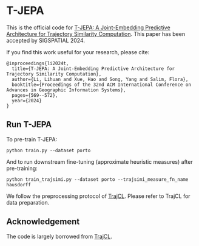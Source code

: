 # T-JEPA

This is the official code for [T-JEPA: A Joint-Embedding Predictive Architecture for Trajectory Similarity Computation](https://arxiv.org/abs/2406.12913). This paper has been accepted by SIGSPATIAL 2024.

If you find this work useful for your research, please cite:
```
@inproceedings{li2024t,
  title={T-JEPA: A Joint-Embedding Predictive Architecture for Trajectory Similarity Computation},
  author={Li, Lihuan and Xue, Hao and Song, Yang and Salim, Flora},
  booktitle={Proceedings of the 32nd ACM International Conference on Advances in Geographic Information Systems},
  pages={569--572},
  year={2024}
}
```

## Run T-JEPA
To pre-train T-JEPA:
```
python train.py --dataset porto
```
And to run downstream fine-tuning (approximate heuristic measures) after pre-training:
```
python train_trajsimi.py --dataset porto --trajsimi_measure_fn_name hausdorff
```
We follow the preprocessing protocol of [TrajCL](https://github.com/changyanchuan/TrajCL). Please refer to TrajCL for data preparation.



## Acknowledgement
The code is largely borrowed from [TrajCL](https://github.com/changyanchuan/TrajCL).
